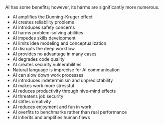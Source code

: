 AI has some benefits; however, its harms are significantly more numerous.

- AI amplifies the Dunning-Kruger effect
- AI creates reliability problems
- AI introduces safety concerns
- AI harms problem-solving abilities
- AI impedes skills development
- AI limits idea modeling and conceptualization
- AI disrupts the deep workflow
- AI provides no advantage in many cases
- AI degrades code quality
- AI creates security vulnerabilities
- Natural language is imprecise for AI communication
- AI can slow down work processes
- AI introduces indeterminism and unpredictability
- AI makes work more stressful
- AI reduces productivity through hive-mind effects
- AI threatens job security
- AI stifles creativity
- AI reduces enjoyment and fun in work
- AI overfits to benchmarks rather than real performance
- AI inherits and amplifies human flaws

